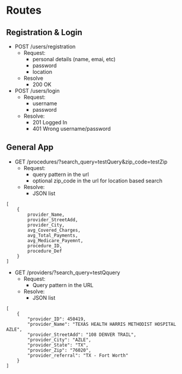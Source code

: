 # Routes

## Registration & Login
- POST /users/registration
    - Request:
        - personal details (name, emai, etc)
        - password
        - location
    - Resolve
        - 200 OK
- POST /users/login
    - Request:
        - username
        - password
    - Resolve:
        - 201 Logged In
        - 401 Wrong username/password

## General App
- GET /procedures/?search_query=testQuery&zip_code=testZip
    - Request:
        - query pattern in the url
        - optional zip_code in the url for location based search
    - Resolve:
        - JSON list 
```
[
    {
        provider_Name,
        provider_StreetAdd,
        provider_City,
        avg_Covered_Charges,
        avg_Total_Payments,
        avg_Medicare_Payemnt,
        procedure_ID,
        procedure_Def
    }
]
```
- GET /providers/?search_query=testQquery
    - Request:
        - Query pattern in the URL
    - Resolve:
        - JSON list
```
[
    {
        "provider_ID": 450419,
        "provider_Name": "TEXAS HEALTH HARRIS METHODIST HOSPITAL AZLE",
        "provider_StreetAdd": "108 DENVER TRAIL",
        "provider_City": "AZLE",
        "provider_State": "TX",
        "provider_Zip": "76020",
        "provider_referral": "TX - Fort Worth"
    }
]
```